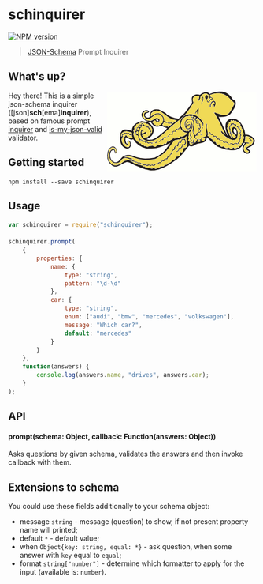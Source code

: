 # schinquirer

[![NPM version](https://badge.fury.io/js/schinquirer.svg)](http://badge.fury.io/js/schinquirer)

> [JSON-Schema](http://json-schema.org/) Prompt Inquirer

## What's up?

<img align="right" alt="JSON Schema Octopus" src="/assets/jsocto.png" title="JSON Schema"/>

Hey there! This is a simple json-schema inquirer ([json]<b>sch</b>[ema]<b>inquirer</b>), based on famous prompt [inquirer](https://github.com/SBoudrias/Inquirer.js) and [is-my-json-valid](https://github.com/mafintosh/is-my-json-valid) validator.

## Getting started

```shell
npm install --save schinquirer
```

## Usage

```js
var schinquirer = require("schinquirer");

schinquirer.prompt(
    {
        properties: {
            name: {
                type: "string",
                pattern: "\d-\d"
            },
            car: {
                type: "string",
                enum: ["audi", "bmw", "mercedes", "volkswagen"],
                message: "Which car?",
                default: "mercedes"
            }
        }
    },
    function(answers) {
        console.log(answers.name, "drives", answers.car);
    }
);

```

## API

#### prompt(schema: Object, callback: Function(answers: Object))

Asks questions by given schema, validates the answers and then invoke callback with them.

## Extensions to schema

You could use these fields additionally to your schema object:
 
 + message `string` - message (question) to show, if not present property name will printed;
 + default `*` - default value;
 + when `Object{key: string, equal: *}` - ask question, when some answer with `key` equal to `equal`;
 + format `string["number"]` - determine which formatter to apply for the input (available is: `number`).
